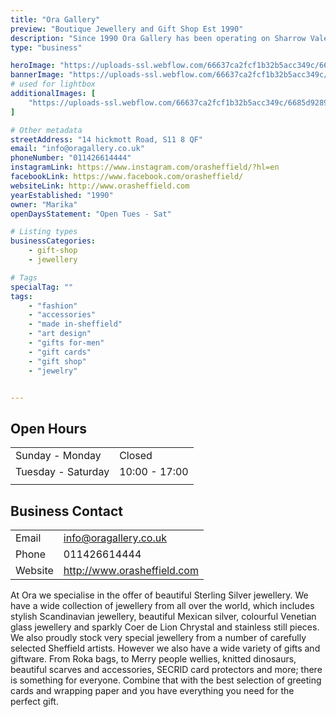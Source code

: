 ```yaml
---
title: "Ora Gallery"
preview: "Boutique Jewellery and Gift Shop Est 1990"
description: "Since 1990 Ora Gallery has been operating on Sharrow Vale, selling a wide selection of gifts, accessories, and sterling silver Jewelry. Ora Gallery is the perfect cosy shop to find gifts, greetings cards and wrapping paper. "
type: "business"

heroImage: "https://uploads-ssl.webflow.com/66637ca2fcf1b32b5acc349c/6690101562d13096be5c4fe2_ora-thumbnail.png"
bannerImage: "https://uploads-ssl.webflow.com/66637ca2fcf1b32b5acc349c/6685da9d0fb96ace447a6692_IMG_1824%20Large.jpeg"
# used for lightbox
additionalImages: [
    "https://uploads-ssl.webflow.com/66637ca2fcf1b32b5acc349c/6685d92890e1cd98fceb48a1_IMG_1822%20Large.jpeg"
]

# Other metadata
streetAddress: "14 hickmott Road, S11 8 QF"
email: "info@oragallery.co.uk"
phoneNumber: "011426614444"
instagramLink: https://www.instagram.com/orasheffield/?hl=en
facebookLink: https://www.facebook.com/orasheffield/
websiteLink: http://www.orasheffield.com
yearEstablished: "1990"
owner: "Marika"
openDaysStatement: "Open Tues - Sat"

# Listing types
businessCategories:
    - gift-shop
    - jewellery

# Tags
specialTag: ""
tags:
    - "fashion"
    - "accessories"
    - "made in-sheffield"
    - "art design"
    - "gifts for-men"
    - "gift cards"
    - "gift shop"
    - "jewelry"


---
```


## Open Hours

|                    |               |
| ------------------ | ------------- |
| Sunday - Monday    | Closed        |
| Tuesday - Saturday | 10:00 - 17:00 |
|                    |               |

## Business Contact

|         |                             |
| ------- | --------------------------- |
| Email   | info@oragallery.co.uk       |
| Phone   | 011426614444                |
| Website | http://www.orasheffield.com |

At Ora we specialise in the offer of beautiful Sterling Silver jewellery.
We have a wide collection of jewellery from all over the world, which includes stylish Scandinavian jewellery, beautiful Mexican silver, colourful Venetian glass jewellery and sparkly Coer de Lion Chrystal and stainless still pieces.
 We also proudly stock very special jewellery from a number of carefully selected Sheffield artists.
However we also have a wide variety of gifts and giftware.
From Roka bags, to Merry people wellies, knitted dinosaurs, beautiful scarves and accessories, SECRID card protectors and more; there is something for everyone.
 Combine that with the best selection of greeting cards and wrapping paper and you have everything you need for the perfect gift.

